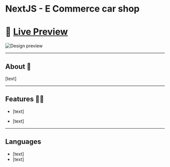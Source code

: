 
# NextJS - E Commerce car shop

# 🔗 [Live Preview]()
![Design preview]()


---
## About 👋

[text]

---

## Features 👨‍💻

* [text]

* [text]

---

## Languages

* [text]
* [text]

